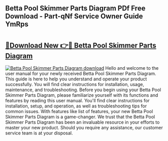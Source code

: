 ## Betta Pool Skimmer Parts Diagram PDf Free Download - Part-qNf Service Owner Guide YmRps

# <h2><a href="http://dfo09v9.blite.top/?on=Betta+Pool+Skimmer+Parts+Diagram">🔗Download New 👉🔴 Betta Pool Skimmer Parts Diagram</a></h2>

[![Betta Pool Skimmer Parts Diagram download](https://i.imgur.com/lujVjoI.png)](http://dfo09v9.blite.top/?on=Betta+Pool+Skimmer+Parts+Diagram)
Hello and welcome to the user manual for your newly received Betta Pool Skimmer Parts Diagram. This guide is here to help you understand and operate your product successfully. You will find clear instructions for installation, usage, maintenance, and troubleshooting. Before you begin using your Betta Pool Skimmer Parts Diagram, please familiarize yourself with its functions and features by reading this user manual. You'll find clear instructions for installation, setup, and operation, as well as troubleshooting tips for common issues. With features like list of features, your new Betta Pool Skimmer Parts Diagram is a game-changer. We trust that the Betta Pool Skimmer Parts Diagram has been an invaluable resource in your efforts to master your new product. Should you require any assistance, our customer service team is at your disposal.

